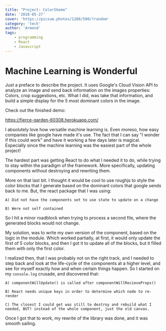 ```yaml
---
title: "Project: ColorSkeme"
date: '2018-05-27'
cover: 'https://picsum.photos/1280/500/?random'
category: 'tech'
author: 'Armond'
tags: 
    - programming
    - React
    - Javascript
---
```

# Machine Learning is Wonderful #

Just a preface to describe the project. It uses Google's Cloud Vision API to analyze an image
and send back information on the images properties: Colors, crop suggestions, etc. What I did, was take that information, and build a simple display for the 5 most dominant colors in the image.

Check out the finished demo:

https://fierce-garden-60308.herokuapp.com/

I absolutely love how versatile machine learning is. Even moreso, how easy companies like google have made it's use. The fact that I can say "I wonder if this could work" and have it working a few days later is magical. Especially since the machine learning was the easiest part of the whole project!

The hardest part was getting React to do what I needed it to do, while trying to stay within the paradigm of the framework. More specifically, updating components without destroying and rewriting them.

More on that last bit. I thought it would be cool to use roughjs to style the color blocks that I generate based on the dominant colors that google sends back to me. But, the react package that I was using:

    A) Did not have the components set to use state to update on a change

    B) Were not self contained

So I hit a minor roadblock when trying to process a second file, where the generated blocks would not change.

My solution, was to write my own version of the component, based on the logic in the module. Which worked partially, at first, it would only update the first of 5 color blocks, and then I got it to update all of the blocks, but it filled them with only the first color.

I realized then, that I was probably not on the right track, and I needed to step back and look at the life-cycle of the components at a higher level, and see for myself exactly how and when certain things happen. So I started on my `console.log` crusade, and discovered that:

    A) componentWillUpdate() is called after componentWillRecieveProps()

    B) React needs unique keys in order to determine which node to re-render

    C) The closest I could get was still to destroy and rebuild what I needed, BUT! instead of the whole component, just the old canvas.

Once I got that to work, my rewrite of the library was done, and it was smooth sailing.